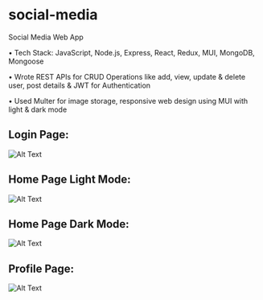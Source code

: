 # social-media

Social Media Web App

• Tech Stack: JavaScript, Node.js, Express, React, Redux, MUI, MongoDB, Mongoose

• Wrote REST APIs for CRUD Operations like add, view, update & delete user, post details & JWT for Authentication

• Used Multer for image storage, responsive web design using MUI with light & dark mode

## Login Page:

![Alt Text](https://github.com/bbazwalt/social-media/blob/main/screenshots/login-page.png)

## Home Page Light Mode:

![Alt Text](https://github.com/bbazwalt/social-media/blob/main/screenshots/home-page-light-mode.png)

## Home Page Dark Mode:

![Alt Text](https://github.com/bbazwalt/social-media/blob/main/screenshots/home-page-dark-mode.png)

## Profile Page:

![Alt Text](https://github.com/bbazwalt/social-media/blob/main/screenshots/profile-page.png)
